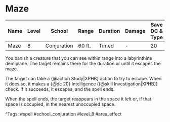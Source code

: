 # Maze

| Name | Level | School | Range | Duration | Damage | Save DC & Type |
|------|-------|--------|-------|----------|--------|----------------|
| Maze | 8 | Conjuration | 60 ft. | Timed | - | 20 |

You banish a creature that you can see within range into a labyrinthine demiplane. The target remains there for the duration or until it escapes the maze.

The target can take a {@action Study|XPHB} action to try to escape. When it does so, it makes a {@dc 20} Intelligence ({@skill Investigation|XPHB}) check. If it succeeds, it escapes, and the spell ends.

When the spell ends, the target reappears in the space it left or, if that space is occupied, in the nearest unoccupied space.

^Tags: #spell #school_conjuration #level_8 #area_effect